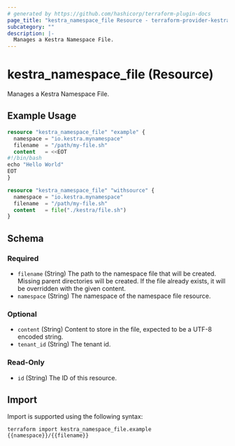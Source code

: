 ```yaml
---
# generated by https://github.com/hashicorp/terraform-plugin-docs
page_title: "kestra_namespace_file Resource - terraform-provider-kestra"
subcategory: ""
description: |-
  Manages a Kestra Namespace File.
---
```


# kestra_namespace_file (Resource)

Manages a Kestra Namespace File.

## Example Usage

```terraform
resource "kestra_namespace_file" "example" {
  namespace = "io.kestra.mynamespace"
  filename  = "/path/my-file.sh"
  content   = <<EOT
#!/bin/bash
echo "Hello World"
EOT
}

resource "kestra_namespace_file" "withsource" {
  namespace = "io.kestra.mynamespace"
  filename  = "/path/my-file.sh"
  content   = file("./kestra/file.sh")
}
```

<!-- schema generated by tfplugindocs -->
## Schema

### Required

- `filename` (String) The path to the namespace file that will be created.
Missing parent directories will be created.
If the file already exists, it will be overridden with the given content.
- `namespace` (String) The namespace of the namespace file resource.

### Optional

- `content` (String) Content to store in the file, expected to be a UTF-8 encoded string.
- `tenant_id` (String) The tenant id.

### Read-Only

- `id` (String) The ID of this resource.

## Import

Import is supported using the following syntax:

```shell
terraform import kestra_namespace_file.example {{namespace}}/{{filename}}
```
